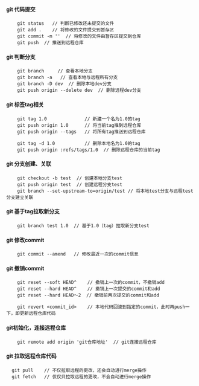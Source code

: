 #### git 代码提交

```
    git status   // 判断已修改还未提交的文件
    git add .    // 将修改的文件提交到暂存区
    git commit -m ''  // 将修改的文件由暂存区提交到仓库
    git push  // 推送到远程仓库
```

#### git 判断分支

```
    git branch     // 查看本地分支
    git branch -a   // 查看本地与远程所有分支
    git branch -D dev  // 删除本地dev分支
    git push origin --delete dev  // 删除远程dev分支
```

#### git 标签tag相关

```
    git tag 1.0              // 新建一个名为1.0的tag
    git push origin 1.0      // 将当前tag推到远程仓库
    git push origin --tags   // 将所有tag推送到远程仓库
    
    git tag -d 1.0           // 删除本地名为1.0的tag
    git push origin :refs/tags/1.0  // 删除远程仓库的当前tag
```

#### git 分支创建、关联

```
    git checkout -b test  // 创建本地分支test
    git push origin test  // 创建远程分支test
    git branch --set-upstream-to=origin/test // 将本地test分支与远程test分支建立关联
```

#### git 基于tag拉取新分支

```
    git branch test 1.0  // 基于1.0（tag）拉取新分支test
```

#### git 修改commit

```
    git commit --amend   // 修改最近一次的commit信息
```

#### git 撤销commit

```
    git reset --soft HEAD^    // 撤销上一次的commit，不撤销add
    git reset --hard HEAD^    // 撤销上一次提交的commit和add
    git reset --hard HEAD～2  // 撤销前两次提交的commit和add

    git revert <commit_id>    // 本地代码回滚到指定的commit，此时再push一下，即更新远程仓库代码
```

#### git初始化，连接远程仓库

```
    git remote add origin 'git仓库地址'  // git连接远程仓库
```

#### git 拉取远程仓库代码

```
  git pull    // 不仅拉取远程的更改，还会自动进行merge操作
  git fetch   // 仅仅只拉取远程的更改，不会自动进行merge操作
```